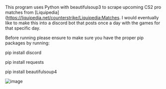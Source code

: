 This program uses Python with beautifulsoup3 to scrape upcoming CS2 pro matches from [Liquipedia](https://liquipedia.net/counterstrike/Liquipedia:Matches. I would eventually like to make this into a discord bot that posts once a day with the games for that specific day. 


Before running please ensure to make sure you have the proper pip packages by running:

pip install discord

pip install requests

pip install beautifulsoup4

![image](https://github.com/ianreger/CS2-Pro-Match-scraper/assets/22198832/a488ff2e-ce75-45f1-90d6-cb3723e2ea2f)

